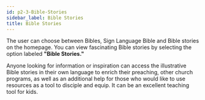 ```yaml
---
id: p2-3-Bible-Stories
sidebar_label: Bible Stories
title: Bible Stories
---
```

The user can choose between Bibles, Sign Language Bible and Bible stories on the homepage. You can view fascinating Bible stories by selecting the option labeled **"Bible Stories."** 

Anyone looking for information or inspiration can access the illustrative Bible stories in their own language to enrich their preaching, other church programs, as well as an additional help for those who would like to use resources as a tool to disciple and equip. It can be an excellent teaching tool for kids.

